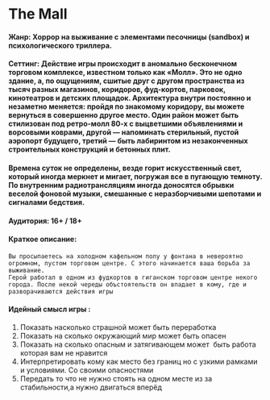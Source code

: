 # **The Mall**
#### **Жанр:** Хоррор на выживание с элементами песочницы (sandbox) и психологического триллера.  
#### **Сеттинг:** Действие игры происходит в аномально бесконечном торговом комплексе, известном только как «Молл». Это не одно здание, а, по ощущениям, сшитые друг с другом пространства из тысяч разных магазинов, коридоров, фуд-кортов, парковок, кинотеатров и детских площадок. Архитектура внутри постоянно и незаметно меняется: пройдя по знакомому коридору, вы можете вернуться в совершенно другое место. Один район может быть стилизован под ретро-молл 80-х с выцветшими объявлениями и ворсовыми коврами, другой — напоминать стерильный, пустой аэропорт будущего, третий — быть лабиринтом из незаконченных строительных конструкций и бетонных плит.

#### Времена суток не определены, везде горит искусственный свет, который иногда меркнет и мигает, погружая все в пугающую темноту. По внутренним радиотрансляциям иногда доносятся обрывки веселой фоновой музыки, смешанные с неразборчивыми шепотами и сигналами бедствия.

#### **Аудитория:** 16+ / 18+
 
#### **Краткое описание:** 
	Вы просыпаетесь на холодном кафельном полу у фонтана в невероятно огромном, пустом торговом центре. С этого начинается ваша борьба за выживание. 
	Герой работал в одном из фудкортов в гиганском торговом центре некого города. После некой череды объстоятельств он впадает в кому, где и разворачиваются действия игры

#### **Идейный смысл игры :**
1. Показать насколько страшной может быть переработка
2. Показать на сколько окружающий мир может быть опасен
3. Показать на сколько опасным и затягивающем может  быть работа которая вам не нравится
4. Интерпретировать кому как место без границ но с узкими рамками и условиями. Со своими опасностями 
5. Передать то что не нужно стоять на одном месте из за стабильности,а нужно двигаться вперёд